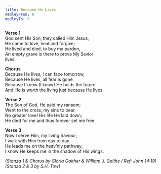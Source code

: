 ```yaml
---
title: Because He Lives
medleyFrom: 0
medleyTo: 0
---
```


**Verse 1**  
God sent His Son, they called Him Jesus,  
He came to love, heal and forgive;  
He lived and died, to buy my pardon,  
An empty grave is there to prove My Savior  
lives.

**Chorus**  
Because He lives, I can face tomorrow,  
Because He lives, all fear is gone  
Because I know (I know) He holds the future  
And life is worth the living just because He lives.

**Verse 2**  
The Son of God, He paid my ransom;  
Went to the cross, my sins to bear.  
No greater love! His life He laid down;  
He died for me and thus forever set me free.

**Verse 3**  
Now I serve Him, my living Saviour;  
I walk with Him from day to day.  
He leads me on the heav’nly pathway;  
I know He keeps me in the shadow of His wings.

_(Stanza 1 & Chorus by Gloria Gaither & William J. Gaithe / Ref: John 14:19)  
(Stanza 2 & 3 by S.H. Tow)_
